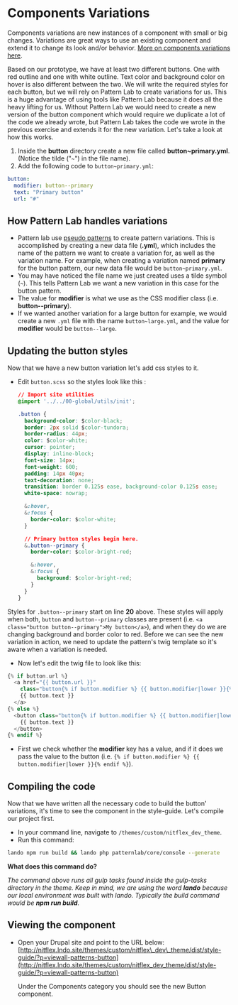# Components Variations

Components variations are new instances of a component with small or big changes. Variations are great ways to use an existing component and extend it to change its look and/or behavior. [More on components variations here](http://bradfrost.com/blog/post/pattern-variations/).

Based on our prototype, we have at least two different buttons. One with red outline and one with white outline. Text color and background color on hover is also different between the two. We will write the required styles for each button, but we will rely on Pattern Lab to create variations for us. This is a huge advantage of using tools like Pattern Lab because it does all the heavy lifting for us. Without Pattern Lab we would need to create a new version of the button component which would require we duplicate a lot of the code we already wrote, but Pattern Lab takes the code we wrote in the previous exercise and extends it for the new variation. Let's take a look at how this works.

1. Inside the **button** directory create a new file called **button~primary.yml**. \(Notice the tilde \("`~`"\) in the file name\).
2. Add the following code to `button~primary.yml`:

```yaml
button:
  modifier: button--primary
  text: "Primary button"
  url: "#"
```

## How Pattern Lab handles variations

* Pattern lab use [pseudo patterns](https://patternlab.io/docs/pattern-pseudo-patterns.html) to create pattern variations. This is accomplished by creating a new data file \(**.yml**\), which includes the name of the pattern we want to create a variation for, as well as the variation name.  For example, when creating a variation named **primary** for the button pattern, our new data file would be `button~primary.yml`.
* You may have noticed the file name we just created uses a tilde symbol \(`~`\). This tells Pattern Lab we want a new variation in this case for the button pattern.
* The value for **modifier** is what we use as the CSS modifier class \(i.e. **button--primary**\).
* If we wanted another variation for a large button for example, we would create a new `.yml` file with the name `button~large.yml`, and the value for **modifier** would be `button--large`.

## Updating the button styles

Now that we have a new button variation let's add css styles to it.

* Edit `button.scss` so the styles look like this :

  ```css
  // Import site utilities
  @import '../../00-global/utils/init';

  .button {
    background-color: $color-black;
    border: 2px solid $color-tundora;
    border-radius: 44px;
    color: $color-white;
    cursor: pointer;
    display: inline-block;
    font-size: 14px;
    font-weight: 600;
    padding: 14px 40px;
    text-decoration: none;
    transition: border 0.125s ease, background-color 0.125s ease;
    white-space: nowrap;

    &:hover,
    &:focus {
      border-color: $color-white;
    }

    // Primary button styles begin here.
    &.button--primary {
      border-color: $color-bright-red;

      &:hover,
      &:focus {
        background: $color-bright-red;
      }
    }
  }
  ```

Styles for `.button--primary` start on line **20** above.  These styles will apply when both, `button` and `button--primary` classes are present \(i.e. `<a class="button button--primary">My button</a>`\), and when they do we are changing background and border color to red. Before we can see the new variation in action, we need to update the pattern's twig template so it's aware when a variation is needed.

* Now let's edit the twig file to look like this:

```php
{% if button.url %}
  <a href="{{ button.url }}"
    class="button{% if button.modifier %} {{ button.modifier|lower }}{% endif %}">
    {{ button.text }}
  </a>
{% else %}
  <button class="button{% if button.modifier %} {{ button.modifier|lower }}{% endif %}">
    {{ button.text }}
  </button>
{% endif %}
```

* First we check whether the **modifier** key has a value, and if it does we pass the value to the button \(i.e. `{% if button.modifier %} {{ button.modifier|lower }}{% endif %}`\).

## Compiling the code

Now that we have written all the necessary code to build the button' variations, it's time to see the component in the style-guide. Let's compile our project first.

* In your command line, navigate to `/themes/custom/nitflex_dev_theme`.
* Run this command:

```bash
lando npm run build && lando php patternlab/core/console --generate
```

**What does this command do?**

_The command above runs all gulp tasks found inside the gulp-tasks directory in the theme. Keep in mind, we are using the word **lando** because our local environment was built with lando. Typically the build command would be **npm run build**._

## Viewing the component

* Open your Drupal site and point to the URL below:   
  [http://nitflex.lndo.site/themes/custom/nitflex\_dev\_theme/dist/style-guide/?p=viewall-patterns-button](http://nitflex.lndo.site/themes/custom/nitflex_dev_theme/dist/style-guide/?p=viewall-patterns-button)



  Under the Components category you should see the new Button component.

